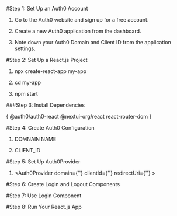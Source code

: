 #Step 1: Set Up an Auth0 Account

1. Go to the Auth0 website and sign up for a free account.

2. Create a new Auth0 application from the dashboard.

3. Note down your Auth0 Domain and Client ID from the application settings.

#Step 2: Set Up a React.js Project

1.  npx create-react-app my-app

2.  cd my-app

3.  npm start

###Step 3: Install Dependencies

{
  @auth0/auth0-react
  @nextui-org/react
  react-router-dom
}

#Step 4: Create Auth0 Configuration

1. DOMNAIN NAME

2. CLIENT_ID

#Step 5: Set Up Auth0Provider

1.   <Auth0Provider
      domain={''}
      clientId={''}
      redirectUri={''}
    >
    </Auth0Provider>

#Step 6: Create Login and Logout Components

#Step 7: Use Login Component

#Step 8: Run Your React.js App


